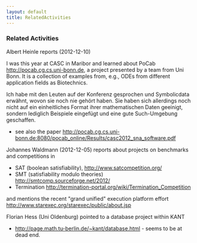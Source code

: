 ```yaml
---
layout: default
title: RelatedActivities
---
```


### Related Activities

Albert Heinle reports (2012-12-10)

  
I was this year at CASC in Maribor and learned about PoCab <http://pocab.cg.cs.uni-bonn.de>, a project presented by a team from Uni Bonn. It is a collection of examples from, e.g., ODEs from different application fields as Biotechnics.

Ich habe mit den Leuten auf der Konferenz gesprochen und Symbolicdata erwähnt, wovon sie noch nie gehört haben. Sie haben sich allerdings noch nicht auf ein einheitliches Format ihrer mathematischen Daten geeinigt, sondern lediglich Beispiele eingefügt und eine gute Such-Umgebung geschaffen.

-   see also the paper <http://pocab.cg.cs.uni-bonn.de:8080/pocab_online/Results/casc2012_sna_software.pdf>

Johannes Waldmann (2012-12-05) reports about projects on benchmarks and competitions in

-   SAT (boolean satisfiability), <http://www.satcompetition.org/>
-   SMT (satisfiability modulo theories) <http://smtcomp.sourceforge.net/2012/>
-   Termination <http://termination-portal.org/wiki/Termination_Competition>

and mentions the recent "grand unified" execution platform effort <http://www.starexec.org/starexec/public/about.jsp>

Florian Hess (Uni Oldenburg) pointed to a database project within KANT

-   <http://page.math.tu-berlin.de/~kant/database.html> - seems to be at dead end.

